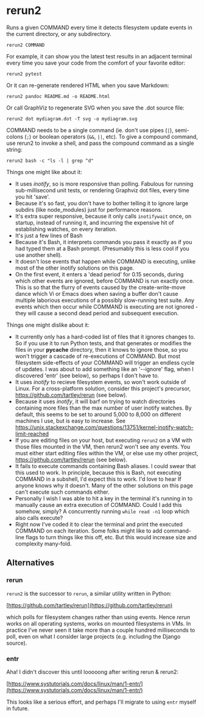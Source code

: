 # rerun2

Runs a given COMMAND every time it detects filesystem update events in the current
directory, or any subdirectory.

    rerun2 COMMAND

For example, it can show you the latest test results in an adjacent terminal
every time you save your code from the comfort of your favorite editor:

    rerun2 pytest

Or it can re-generate rendered HTML when you save Markdown:

    rerun2 pandoc README.md -o README.html

Or call GraphViz to regenerate SVG when you save the .dot source file:

    rerun2 dot mydiagram.dot -T svg -o mydiagram.svg

COMMAND needs to be a single command (ie. don't use pipes (`|`), semi-colons (`;`) or
boolean operators (`&&`, `||`, etc). To give a compound command, use rerun2 to invoke
a shell, and pass the compound command as a single string:

    rerun2 bash -c "ls -l | grep ^d"

Things one might like about it:

* It uses *inotify*, so is more responsive than polling. Fabulous for running
  sub-millisecond unit tests, or rendering Graphviz dot files, every time you
  hit 'save'.
* Because it's so fast, you don't have to bother telling it to ignore large
  subdirs (like node_modules) just for performance reasons.
* It's extra super responsive, because it only calls `inotifywait` once, on
  startup, instead of running it, and incurring the expensive hit of
  establishing watches, on every iteration.
* It's just a few lines of Bash
* Because it's Bash, it interprets commands you pass it exactly as if you had
  typed them at a Bash prompt. (Presumably this is less cool if you use another
  shell).
* It doesn't lose events that happen while COMMAND is executing, unlike most of
  the other inotify solutions on this page.
* On the first event, it enters a 'dead period' for 0.15 seconds, during which
  other events are ignored, before COMMAND is run exactly once. This is so that
  the flurry of events caused by the create-write-move dance which Vi or Emacs
  does when saving a buffer don't cause multiple laborious executions of a
  possibly slow-running test suite. Any events which then occur while COMMAND is
  executing are not ignored - they will cause a second dead period and
  subsequent execution.

Things one might dislike about it:

* It currently only has a hard-coded list of files that it ignores changes to.
  So if you use it to run Python tests, and that generates or modifies the files
  in your __pycache__ directory, then it knows to ignore those, so you won't
  trigger a cascade of re-executions of COMMAND. But most filesystem side-effects
  of your COMMAND will trigger an endless cycle of updates. I was about to add
  something like an '--ignore' flag, when I discovered 'entr' (see below), so
  perhaps I don't have to.
* It uses *inotify* to recieve filesystem events, so won't work outside of Linux.
  For a cross-platform solution, consider this project's precursor,
  https://github.com/tartley/rerun (see below).
* Because it uses *inotify*, it will barf on trying to watch directories
  containing more files than the max number of user inotify watches. By default,
  this seems to be set to around 5,000 to 8,000 on different machines I use, but
  is easy to increase. See
  https://unix.stackexchange.com/questions/13751/kernel-inotify-watch-limit-reached
* If you are editing files on your host, but executing `rerun2` on a VM with
  those files mounted in the VM, then rerun2 won't see any events. You must
  either start editing files within the VM, or else use my other project,
  https://github.com/tartley/rerun (see below).
* It fails to execute commands containing Bash aliases. I could swear that this
  used to work. In principle, because this is Bash, not executing COMMAND in a
  subshell, I'd expect this to work. I'd love to hear If anyone knows why it
  doesn't. Many of the other solutions on this page can't execute such commands
  either.
* Personally I wish I was able to hit a key in the terminal it's running in to
  manually cause an extra execution of COMMAND. Could I add this somehow,
  simply? A concurrently running `while read -n1` loop which also calls execute?
* Right now I've coded it to clear the terminal and print the executed COMMAND
  on each iteration. Some folks might like to add command-line flags to turn
  things like this off, etc. But this would increase size and complexity
  many-fold.

## Alternatives

### rerun

`rerun2` is the successor to `rerun`, a similar utility written in Python:

[https://github.com/tartley/rerun](https://github.com/tartley/rerun)

which polls for filesystem changes rather than using events. Hence *rerun*
works on all operating systems, works on mounted filesystems in VMs. In
practice I've never seen it take more than a couple hundred milliseconds to
poll, even on what I consider large projects (e.g. including the Django
source).

### entr

Aha! I didn't discover this until looooong after writing rerun & rerun2:

[https://www.systutorials.com/docs/linux/man/1-entr/](https://www.systutorials.com/docs/linux/man/1-entr/)

This looks like a serious effort, and perhaps I'll migrate to using `entr`
myself in future.
